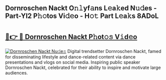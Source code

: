 ## Dornroschen Nackt O𝚗𝚕yf𝚊ns L𝚎a𝚔ed N𝚞𝚍es - Part-YI2 P𝚑𝚘tos Vi𝚍𝚎o - H𝚘𝚝 Part L𝚎a𝚔s 8ADoL

# <h2><a href="http://kfc4ig5.oniu.top/?m=Dornroschen+Nackt">🔗👉 🔴 Dornroschen Nackt P𝚑ot𝚘𝚜 V𝚒d𝚎o</a></h2>

[![Dornroschen Nackt Nu𝚍e𝚜](https://i.imgur.com/0qMVB7G.gif)](http://kfc4ig5.oniu.top/?m=Dornroschen+Nackt)
Digital trendsetter Dornroschen Nackt, famed for disseminating lifestyle and dance-related content via dance presentations and vlogs on social media. Inspiring public speaker Dornroschen Nackt, celebrated for their ability to inspire and motivate large audiences.  
